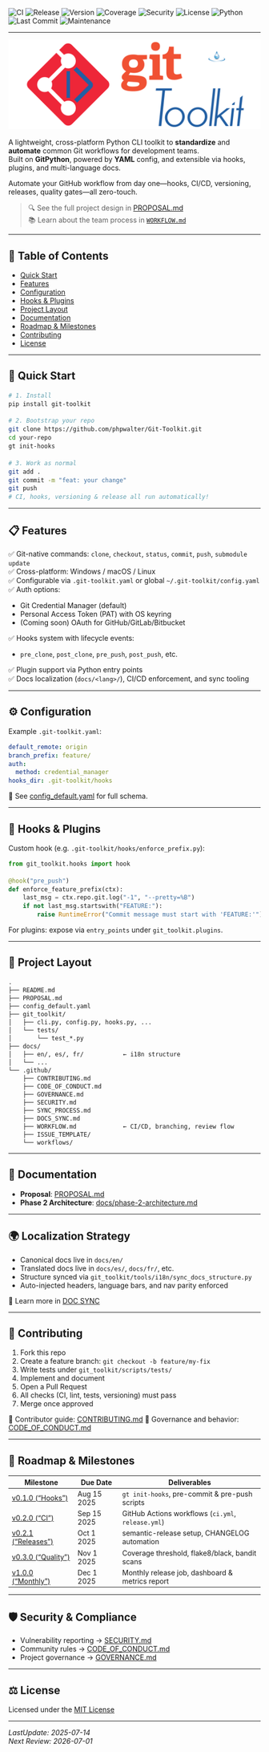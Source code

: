 <!-- Badge Block -->
![CI](https://img.shields.io/github/actions/workflow/status/phpwalter/Git-Toolkit/ci.yml?label=ci&logo=githubactions&logoColor=white)
![Release](https://img.shields.io/github/actions/workflow/status/phpwalter/Git-Toolkit/release.yml?label=release&logo=rocket&logoColor=white)
![Version](https://img.shields.io/github/v/release/phpwalter/Git-Toolkit?label=version&logo=semantic-release&logoColor=white)
![Coverage](https://img.shields.io/codecov/c/github/phpwalter/Git-Toolkit?logo=codecov&logoColor=white)
![Security](https://img.shields.io/badge/security-passing-brightgreen?logo=auth0&logoColor=white)
![License](https://img.shields.io/github/license/phpwalter/Git-Toolkit?logo=opensourceinitiative&logoColor=white)
![Python](https://img.shields.io/pypi/pyversions/git-toolkit?logo=python&logoColor=white)
![Last Commit](https://img.shields.io/github/last-commit/phpwalter/Git-Toolkit?label=%F0%9F%97%93%20Last%20Commit&color=007ec6)
![Maintenance](https://img.shields.io/badge/%F0%9F%9B%A0%EF%B8%8F%20Maintenance-active-brightgreen)


---
![toolkit-logo-banner.png](docs/assets/toolkit-logo-banner.png)


A lightweight, cross-platform Python CLI toolkit to **standardize** and **automate** common Git workflows for development teams.  
Built on **GitPython**, powered by **YAML** config, and extensible via hooks, plugins, and multi-language docs.

Automate your GitHub workflow from day one—hooks, CI/CD, versioning, releases, quality gates—all zero-touch.


> 🔍 See the full project design in [PROPOSAL.md](./PROPOSAL.md)  
> 📚 Learn about the team process in [`WORKFLOW.md`](.github/WORKFLOW.md)

---

## 📑 Table of Contents
- [Quick Start](#-quick-start)
- [Features](#-features)
- [Configuration](#⚙️-Configuration)
- [Hooks & Plugins](#-hooks--plugins)
- [Project Layout](#-project-layout)
- [Documentation](#-documentation)
- [Roadmap & Milestones](#-roadmap--milestones)
- [Contributing](#-contributing)
- [License](#-license)

---

## 🚀 Quick Start

```bash
# 1. Install
pip install git-toolkit

# 2. Bootstrap your repo
git clone https://github.com/phpwalter/Git-Toolkit.git
cd your-repo
gt init-hooks

# 3. Work as normal
git add .
git commit -m "feat: your change"
git push
# CI, hooks, versioning & release all run automatically!
```

---

## 📋 Features

✅ Git-native commands: `clone`, `checkout`, `status`, `commit`, `push`, `submodule update`<br>
✅ Cross-platform: Windows / macOS / Linux<br>
✅ Configurable via `.git-toolkit.yaml` or global `~/.git-toolkit/config.yaml`<br>
✅ Auth options:<br>

* Git Credential Manager (default)<br>
* Personal Access Token (PAT) with OS keyring<br>
* (Coming soon) OAuth for GitHub/GitLab/Bitbucket<br>

✅ Hooks system with lifecycle events:<br>
* `pre_clone`, `post_clone`, `pre_push`, `post_push`, etc.<br>

✅ Plugin support via Python entry points<br>
✅ Docs localization (`docs/<lang>/`), CI/CD enforcement, and sync tooling<br>

---

## ⚙️ Configuration

Example `.git-toolkit.yaml`:

```yaml
default_remote: origin
branch_prefix: feature/
auth:
  method: credential_manager
hooks_dir: .git-toolkit/hooks
```

📄 See [config\_default.yaml](./config_default.yaml) for full schema.

---

## 🔌 Hooks & Plugins

Custom hook (e.g. `.git-toolkit/hooks/enforce_prefix.py`):

```python
from git_toolkit.hooks import hook

@hook("pre_push")
def enforce_feature_prefix(ctx):
    last_msg = ctx.repo.git.log("-1", "--pretty=%B")
    if not last_msg.startswith("FEATURE:"):
        raise RuntimeError("Commit message must start with 'FEATURE:'")
```

For plugins: expose via `entry_points` under `git_toolkit.plugins`.

---

## 🧱 Project Layout

```
.
├── README.md
├── PROPOSAL.md
├── config_default.yaml
├── git_toolkit/
│   ├── cli.py, config.py, hooks.py, ...
│   └── tests/
│       └── test_*.py
├── docs/
│   ├── en/, es/, fr/           ← i18n structure
│   └── ...
└── .github/
    ├── CONTRIBUTING.md
    ├── CODE_OF_CONDUCT.md
    ├── GOVERNANCE.md
    ├── SECURITY.md
    ├── SYNC_PROCESS.md
    ├── DOCS_SYNC.md
    ├── WORKFLOW.md             ← CI/CD, branching, review flow
    ├── ISSUE_TEMPLATE/
    └── workflows/
```

---

## 📖 Documentation

* **Proposal**: [PROPOSAL.md](https://github.com/phpwalter/Git-Toolkit/blob/main/PROPOSAL.md)
* **Phase 2 Architecture**: [docs/phase-2-architecture.md](https://github.com/phpwalter/Git-Toolkit/blob/main/docs/phase-2-architecture.md)

---

## 🌍 Localization Strategy

* Canonical docs live in `docs/en/`
* Translated docs live in `docs/es/`, `docs/fr/`, etc.
* Structure synced via `git_toolkit/tools/i18n/sync_docs_structure.py`
* Auto-injected headers, language bars, and nav parity enforced

🔁 Learn more in [DOC SYNC](.github/DOC_SYNC.md)

---

## 🤝 Contributing

1. Fork this repo
2. Create a feature branch: `git checkout -b feature/my-fix`
3. Write tests under `git_toolkit/scripts/tests/`
4. Implement and document
5. Open a Pull Request
6. All checks (CI, lint, tests, versioning) must pass
7. Merge once approved

📘 Contributor guide: [CONTRIBUTING.md](.github/CONTRIBUTING.md)
📑 Governance and behavior: [CODE\_OF\_CONDUCT.md](.github/CODE_OF_CONDUCT.md)

---

## 🚀 Roadmap & Milestones

| Milestone                                                                   | Due Date    | Deliverables                                       |
|-----------------------------------------------------------------------------|-------------|----------------------------------------------------|
| [v0.1.0 (“Hooks”)](https://github.com/phpwalter/Git-Toolkit/milestone/4)    | Aug 15 2025 | `gt init-hooks`, pre-commit & pre-push scripts     |
| [v0.2.0 (“CI”)](https://github.com/phpwalter/Git-Toolkit/milestone/5)       | Sep 15 2025 | GitHub Actions workflows (`ci.yml`, `release.yml`) |
| [v0.2.1 (“Releases”)](https://github.com/phpwalter/Git-Toolkit/milestone/6) | Oct 1 2025  | semantic-release setup, CHANGELOG automation       |
| [v0.3.0 (“Quality”)](https://github.com/phpwalter/Git-Toolkit/milestone/7)  | Nov 1 2025  | Coverage threshold, flake8/black, bandit scans     |
| [v1.0.0 (“Monthly”)](https://github.com/phpwalter/Git-Toolkit/milestone/8)  | Dec 1 2025  | Monthly release job, dashboard & metrics report    |

---

## 🛡️ Security & Compliance

* Vulnerability reporting → [SECURITY.md](.github/SECURITY.md)
* Community rules → [CODE\_OF\_CONDUCT.md](.github/CODE_OF_CONDUCT.md)
* Project governance → [GOVERNANCE.md](.github/GOVERNANCE.md)

---

## ⚖️ License

Licensed under the [MIT License](./LICENSE)

---

_LastUpdate: 2025-07-14_<br>
_Next Review: 2026-07-01_

